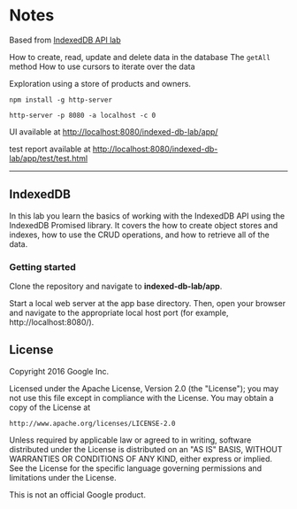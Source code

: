# Notes 

Based from [IndexedDB API lab](https://codelabs.developers.google.com/codelabs/pwa-indexed-db/index.html?index=..%2F..dev-pwa-training#0)

How to create, read, update and delete data in the database
The `getAll` method
How to use cursors to iterate over the data

Exploration using a store of products and owners.

`npm install -g http-server`

`http-server -p 8080 -a localhost -c 0`

UI available at [http://localhost:8080/indexed-db-lab/app/](http://localhost:8080/indexed-db-lab/app/)

test report available at [http://localhost:8080/indexed-db-lab/app/test/test.html](http://localhost:8080/indexed-db-lab/app/test/test.html)

----

## IndexedDB

In this lab you learn the basics of working with the IndexedDB API
using the IndexedDB Promised library. It covers the how to create
object stores and indexes, how to use the CRUD operations, and how
to retrieve all of the data.

### Getting started

Clone the repository and navigate to **indexed-db-lab/app**.

Start a local web server at the app base directory. Then, open your browser and
navigate to the appropriate local host port (for example, http://localhost:8080/).

## License

Copyright 2016 Google Inc.

Licensed under the Apache License, Version 2.0 (the "License");
you may not use this file except in compliance with the License.
You may obtain a copy of the License at

    http://www.apache.org/licenses/LICENSE-2.0

Unless required by applicable law or agreed to in writing, software
distributed under the License is distributed on an "AS IS" BASIS,
WITHOUT WARRANTIES OR CONDITIONS OF ANY KIND, either express or implied.
See the License for the specific language governing permissions and
limitations under the License.

This is not an official Google product.
